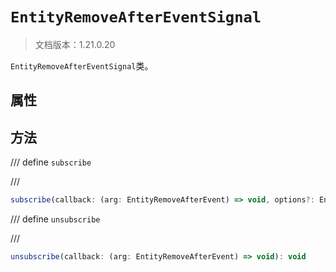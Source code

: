 # `EntityRemoveAfterEventSignal`

> 文档版本：1.21.0.20

`EntityRemoveAfterEventSignal`类。

## 属性

## 方法

/// define
`subscribe`


///

```js
subscribe(callback: (arg: EntityRemoveAfterEvent) => void, options?: EntityEventOptions): (arg: EntityRemoveAfterEvent) => void
```


/// define
`unsubscribe`


///

```js
unsubscribe(callback: (arg: EntityRemoveAfterEvent) => void): void
```

